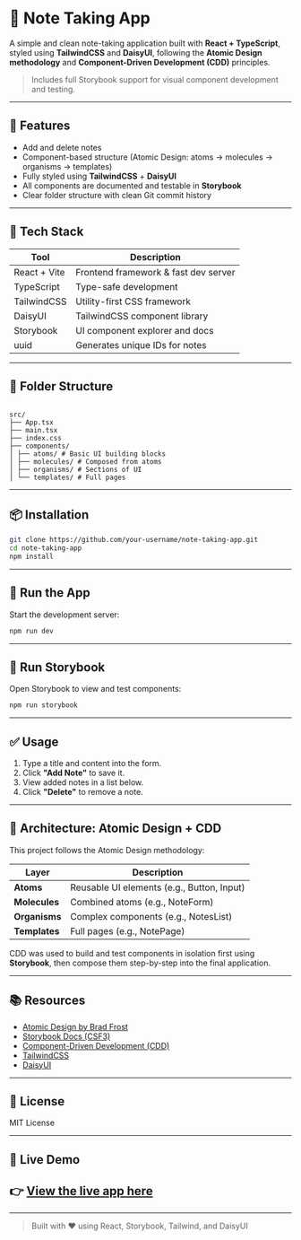 # 📝 Note Taking App

A simple and clean note-taking application built with **React + TypeScript**, styled using **TailwindCSS** and **DaisyUI**, following the **Atomic Design methodology** and **Component-Driven Development (CDD)** principles.

> Includes full Storybook support for visual component development and testing.

---

## 🚀 Features

- Add and delete notes
- Component-based structure (Atomic Design: atoms → molecules → organisms → templates)
- Fully styled using **TailwindCSS** + **DaisyUI**
- All components are documented and testable in **Storybook**
- Clear folder structure with clean Git commit history

---

## 🧱 Tech Stack

| Tool         | Description                          |
| ------------ | ------------------------------------ |
| React + Vite | Frontend framework & fast dev server |
| TypeScript   | Type-safe development                |
| TailwindCSS  | Utility-first CSS framework          |
| DaisyUI      | TailwindCSS component library        |
| Storybook    | UI component explorer and docs       |
| uuid         | Generates unique IDs for notes       |

---

## 📁 Folder Structure

```

src/
├── App.tsx
├── main.tsx
├── index.css
├── components/
│ ├── atoms/ # Basic UI building blocks
│ ├── molecules/ # Composed from atoms
│ ├── organisms/ # Sections of UI
│ └── templates/ # Full pages

```

---

## 📦 Installation

```bash
git clone https://github.com/your-username/note-taking-app.git
cd note-taking-app
npm install
```

---

## 🧪 Run the App

Start the development server:

```bash
npm run dev
```

---

## 📘 Run Storybook

Open Storybook to view and test components:

```bash
npm run storybook
```

---

## ✅ Usage

1. Type a title and content into the form.
2. Click **"Add Note"** to save it.
3. View added notes in a list below.
4. Click **"Delete"** to remove a note.

---

## 🧠 Architecture: Atomic Design + CDD

This project follows the Atomic Design methodology:

| Layer         | Description                                |
| ------------- | ------------------------------------------ |
| **Atoms**     | Reusable UI elements (e.g., Button, Input) |
| **Molecules** | Combined atoms (e.g., NoteForm)            |
| **Organisms** | Complex components (e.g., NotesList)       |
| **Templates** | Full pages (e.g., NotePage)                |

CDD was used to build and test components in isolation first using **Storybook**, then compose them step-by-step into the final application.

---

## 📚 Resources

- [Atomic Design by Brad Frost](https://bradfrost.com/blog/post/atomic-web-design/)
- [Storybook Docs (CSF3)](https://storybook.js.org/docs/get-started/frameworks/react-vite?renderer=react)
- [Component-Driven Development (CDD)](https://www.componentdriven.org/)
- [TailwindCSS](https://tailwindcss.com/)
- [DaisyUI](https://daisyui.com/)

---

## 📜 License

MIT License

---

## 🚀 Live Demo

## 👉 [View the live app here](https://note-taking-app-neon.vercel.app/)

---

> Built with ❤️ using React, Storybook, Tailwind, and DaisyUI
